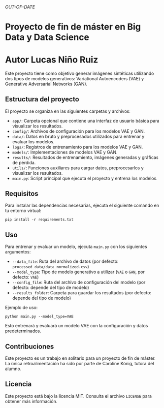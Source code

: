 ###### OUT-OF-DATE ######

# Proyecto de fin de máster en Big Data y Data Science

# Autor Lucas Niño Ruiz

Este proyecto tiene como objetivo generar imágenes sintéticas utilizando dos tipos de modelos generativos: Variational Autoencoders (VAE) y Generative Adversarial Networks (GAN).

## Estructura del proyecto

El proyecto se organiza en las siguientes carpetas y archivos:

- `app/`: Carpeta opcional que contiene una interfaz de usuario básica para visualizar los resultados.
- `config/`: Archivos de configuración para los modelos VAE y GAN.
- `data/`: Datos en bruto y preprocesados utilizados para entrenar y evaluar los modelos.
- `logs/`: Registros de entrenamiento para los modelos VAE y GAN.
- `models/`: Implementaciones de modelos VAE y GAN.
- `results/`: Resultados de entrenamiento, imágenes generadas y gráficas de pérdida.
- `utils/`: Funciones auxiliares para cargar datos, preprocesarlos y visualizar los resultados.
- `main.py`: Script principal que ejecuta el proyecto y entrena los modelos.

## Requisitos

Para instalar las dependencias necesarias, ejecuta el siguiente comando en tu entorno virtual:

`pip install -r requirements.txt`


## Uso

Para entrenar y evaluar un modelo, ejecuta `main.py` con los siguientes argumentos:

- `--data_file`: Ruta del archivo de datos (por defecto: `processed_data/data_normalized.csv`)
- `--model_type`: Tipo de modelo generativo a utilizar (`VAE` o `GAN`, por defecto: `VAE`)
- `--config_file`: Ruta del archivo de configuración del modelo (por defecto: depende del tipo de modelo)
- `--results_folder`: Carpeta para guardar los resultados (por defecto: depende del tipo de modelo)

Ejemplo de uso:

`python main.py --model_type=VAE`

Esto entrenará y evaluará un modelo VAE con la configuración y datos predeterminados.

## Contribuciones

Este proyecto es un trabajo en solitario para un proyecto de fin de máster. La única retroalimentación ha sido por parte de Caroline König, tutora del alumno.

## Licencia

Este proyecto está bajo la licencia MIT. Consulta el archivo `LICENSE` para obtener más información.
